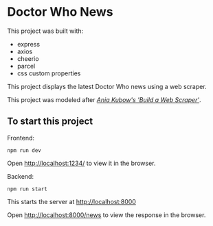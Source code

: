 # Doctor Who News

This project was built with:
- express
- axios
- cheerio 
- parcel
- css custom properties

This project displays the latest Doctor Who news using a web scraper.

This project was modeled after *[Ania Kubow's 'Build a Web Scraper'](https://www.youtube.com/watch?v=-3lqUHeZs_0)*.

## To start this project 

Frontend:

`npm run dev`

Open <http://localhost:1234/> to view it in the browser.

Backend:

`npm run start`

This starts the server at <http://localhost:8000>

Open <http://localhost:8000/news> to view the response in the browser.
